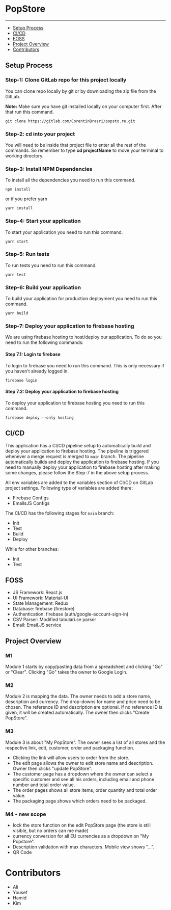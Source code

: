# PopStore

---

- [Setup Process](#section-1)
- [CI/CD](#section-11)
- [FOSS](#section-2)
- [Project Overview](#section-3)
- [Contributors](#section-4)



<a name="section-1"></a>

## Setup Process

### Step-1: Clone GitLab repo for this project locally

You can clone repo locally by git or by downloading the zip file from the GitLab.

**Note:** Make sure you have git installed locally on your computer first. After that run this command.

```
git clone https://gitlab.com/CorentinBrasri/popsto.re.git
```



### Step-2: cd into your project
You will need to be inside that project file to enter all the rest of the commands. So remember to type **cd projectName** to move your terminal to working directory.



### Step-3: Install NPM Dependencies

To install all the dependencies you need to run this command.

```
npm install
```

or if you prefer yarn

```
yarn install
```


### Step-4: Start your application

To start your application you need to run this command.

```
yarn start
```

### Step-5: Run tests

To run tests you need to run this command.

```
yarn test
```

### Step-6: Build your application

To build your application for production deployment you need to run this command.

```
yarn build
```

### Step-7: Deploy your application to firebase hosting

We are using firebase hosting to host/deploy our application. To do so you need to run the following commands:

#### Step 7.1: Login to firebase

To login to firebase you need to run this command. This is only necessary if you haven't already logged in.

```
firebase login
```

#### Step 7.2: Deploy your application to firebase hosting

To deploy your application to firebase hosting you need to run this command.

```
firebase deploy --only hosting
```

<a name="section-11"></a>
## CI/CD

This application has a CI/CD pipeline setup to automatically build and deploy your application to firebase hosting. The pipeline is triggered whenever a merge request is merged to `main` branch. The pipeline automatically builds and deploy the application to firebase hosting.
If you need to manually deploy your application to firebase hosting after making some changes, please follow the Step-7 in the above setup process.

All env variables are added to the variables section of CI/CD on GitLab project settings. Following type of variables are added there:

* Firebase Configs
* EmailsJS Configs

The CI/CD has the following stages for `main` branch:

* Init
* Test
* Build
* Deploy

While for other branches:

* Init
* Test

<a name="section-2"></a>
## FOSS

- JS Framework: React.js
- UI Framework: Material-UI
- State Management: Redux
- Database: firebase (firestore)
- Authentication: firebase (auth/google-account-sign-in)
- CSV Parser: Modified tabulari.se parser
- Email: Email.JS service

<a name="section-3"></a>
## Project Overview

### M1

Module 1 starts by copy/pasting data from a spreadsheet and clicking "Go" or "Clear". Clicking "Go" takes the owner to Google Login.

### M2

Module 2 is mapping the data. The owner needs to add a store name, description and currency. The drop-downs for name and price need to be chosen. The reference ID and description are optional. If no reference ID is given, it will be created automatically. The owner then clicks "Create PopStore".

### M3

Module 3 is about "My PopStore". The owner sees a list of all stores and the respective link, edit, customer, order and packaging function.
- Clicking the link will allow users to order from the store.
- The edit page allows the owner to edit store name and description. Owner then clicks "update PopStore".
- The customer page has a dropdown where the owner can select a specific customer and see all his orders, including email and phone number and total order value.
- The order pages shows all store items, order quantity and total order value.
- The packaging page shows which orders need to be packaged.

### M4 - new scope

- lock the store function on the edit PopStore page (the store is still visible, but no orders can me made)
- currency conversion for all EU currencies as a dropdown on "My Popstore".
- Description validation with max characters. Mobile view shows "…".
- QR Code

<a name="section-4"></a>
# Contributors
- Ali
- Yousef
- Hamid
- Kim
